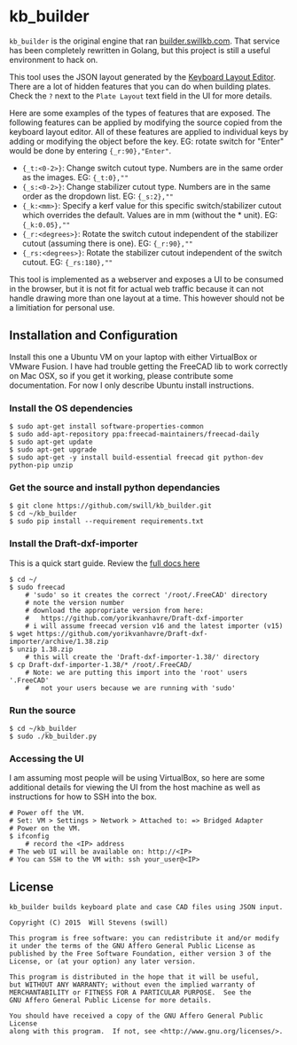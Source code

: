 kb_builder
==========

`kb_builder` is the original engine that ran [builder.swillkb.com](http://builder.swillkb.com).  That service has been completely rewritten in Golang, but this project is still a useful environment to hack on.  

This tool uses the JSON layout generated by the [Keyboard Layout Editor](http://www.keyboard-layout-editor.com/).  There are a lot of hidden features that you can do when building plates.  Check the `?` next to the `Plate Layout` text field in the UI for more details.

Here are some examples of the types of features that are exposed. The following features can be applied by modifying the source copied from the keyboard layout editor. All of these features are applied to individual keys by adding or modifying the object before the key. EG: rotate switch for "Enter" would be done by entering `{_r:90},"Enter"`.

* `{_t:<0-2>}`: Change switch cutout type. Numbers are in the same order as the images. EG: `{_t:0},""`
* `{_s:<0-2>}`: Change stabilizer cutout type. Numbers are in the same order as the dropdown list. EG: `{_s:2},""`
* `{_k:<mm>}`: Specify a kerf value for this specific switch/stabilizer cutout which overrides the default. Values are in mm (without the * unit). EG: `{_k:0.05},""`
* `{_r:<degrees>}`: Rotate the switch cutout independent of the stabilizer cutout (assuming there is one). EG: `{_r:90},""`
* `{_rs:<degrees>}`: Rotate the stabilizer cutout independent of the switch cutout. EG: `{_rs:180},""`

This tool is implemented as a webserver and exposes a UI to be consumed in the browser, but it is not fit for actual web traffic because it can not handle drawing more than one layout at a time.  This however should not be a limitiation for personal use.


## Installation and Configuration

Install this one a Ubuntu VM on your laptop with either VirtualBox or VMware Fusion.  I have had trouble getting the FreeCAD lib to work correctly on Mac OSX, so if you get it working, please contribute some documentation.  For now I only describe Ubuntu install instructions.

### Install the OS dependencies
```
$ sudo apt-get install software-properties-common
$ sudo add-apt-repository ppa:freecad-maintainers/freecad-daily
$ sudo apt-get update
$ sudo apt-get upgrade
$ sudo apt-get -y install build-essential freecad git python-dev python-pip unzip
```

### Get the source and install python dependancies
```
$ git clone https://github.com/swill/kb_builder.git
$ cd ~/kb_builder
$ sudo pip install --requirement requirements.txt
```

### Install the Draft-dxf-importer
This is a quick start guide.  Review the [full docs here](https://github.com/yorikvanhavre/Draft-dxf-importer)

```
$ cd ~/
$ sudo freecad
	# 'sudo' so it creates the correct '/root/.FreeCAD' directory
	# note the version number
	# download the appropriate version from here: 
	# 	https://github.com/yorikvanhavre/Draft-dxf-importer
	# i will assume freecad version v16 and the latest importer (v15)
$ wget https://github.com/yorikvanhavre/Draft-dxf-importer/archive/1.38.zip
$ unzip 1.38.zip
	# this will create the 'Draft-dxf-importer-1.38/' directory
$ cp Draft-dxf-importer-1.38/* /root/.FreeCAD/
	# Note: we are putting this import into the 'root' users '.FreeCAD' 
	#	not your users because we are running with 'sudo'
```

### Run the source
```
$ cd ~/kb_builder
$ sudo ./kb_builder.py
```

### Accessing the UI
I am assuming most people will be using VirtualBox, so here are some additional details for viewing the UI from the host machine as well as instructions for how to SSH into the box.

```
# Power off the VM.
# Set: VM > Settings > Network > Attached to: => Bridged Adapter
# Power on the VM.
$ ifconfig
	# record the <IP> address
# The web UI will be available on: http://<IP>
# You can SSH to the VM with: ssh your_user@<IP>
``` 


## License

```
kb_builder builds keyboard plate and case CAD files using JSON input.

Copyright (C) 2015  Will Stevens (swill)

This program is free software: you can redistribute it and/or modify
it under the terms of the GNU Affero General Public License as
published by the Free Software Foundation, either version 3 of the
License, or (at your option) any later version.

This program is distributed in the hope that it will be useful,
but WITHOUT ANY WARRANTY; without even the implied warranty of
MERCHANTABILITY or FITNESS FOR A PARTICULAR PURPOSE.  See the
GNU Affero General Public License for more details.

You should have received a copy of the GNU Affero General Public License
along with this program.  If not, see <http://www.gnu.org/licenses/>.
```
